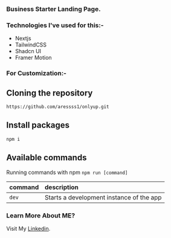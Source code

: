 ### Business Starter Landing Page.

### Technologies I've used for this:-

- Nextjs
- TailwindCSS
- Shadcn UI
- Framer Motion


### For Customization:-

## Cloning the repository

```shell
https://github.com/aressss1/onlyup.git
```

## Install packages

```shell
npm i
```

## Available commands

Running commands with npm `npm run [command]`

| command         | description                              |
| :-------------- | :--------------------------------------- |
| `dev`           | Starts a development instance of the app |


### Learn More About ME?

Visit My [Linkedin](https://www.linkedin.com/in/faizan-asghar-806794280/).

